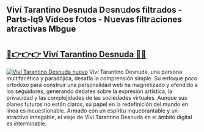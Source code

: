 ## Viví Tarantino Desnuda D𝚎sn𝚞dos filtr𝚊dos - Parts-Iq9 Vid𝚎os f𝚘tos - N𝚞evas filtr𝚊ciones atr𝚊ctivas Mbgue

# <h2><a href="http://mbdjb7y.tromn.icu/?c=Viv%c3%ad+Tarantino+Desnuda">🔗👉👉👉 Viví Tarantino Desnuda 🔗🔗</a></h2>

[![Viví Tarantino Desnuda nuevo](https://i.imgur.com/pEAQMta.gif)](http://mbdjb7y.tromn.icu/?c=Viv%c3%ad+Tarantino+Desnuda)
Viví Tarantino Desnuda, una persona multifacética y paradójica, desafía la comprensión simple. Su enfoque poco ortodoxo para construir una personalidad web ha magnetizado y ofendido a los seguidores, generando debates sobre la expresión artística, la privacidad y las complejidades de las sociedades virtuales. Aunque sus planes futuros no están claros, su papel en la redefinición del mundo en línea es incuestionable. Armado con un espíritu inquebrantable y un atractivo innegable, el viaje de Viví Tarantino Desnuda en el ámbito digital es interminable.
